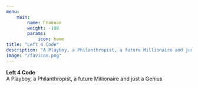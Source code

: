 ```yaml
---
menu:
    main:
        name: Главная
        weight: -100
        params:
            icon: home
title: "Left 4 Code"
description: "A Playboy, a Philanthropist, a future Millionaire and just a Genius"
image: "/favicon.png"
---
```

**Left 4 Code**
<br />
A Playboy, a Philanthropist, a future Millionaire and just a Genius